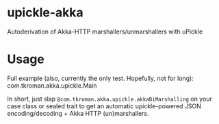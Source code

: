 # upickle-akka
Autoderivation of Akka-HTTP marshallers/unmarshallers with uPickle

# Usage 

Full example (also, currently the only test. Hopefully, not for long): com.tkroman.akka.upickle.Main

In short, just slap `@com.tkroman.akka.upickle.akkaBiMarshalling` on your case class or sealed trait to get an automatic upickle-powered JSON encoding/decoding + Akka HTTP (un)marshallers.

